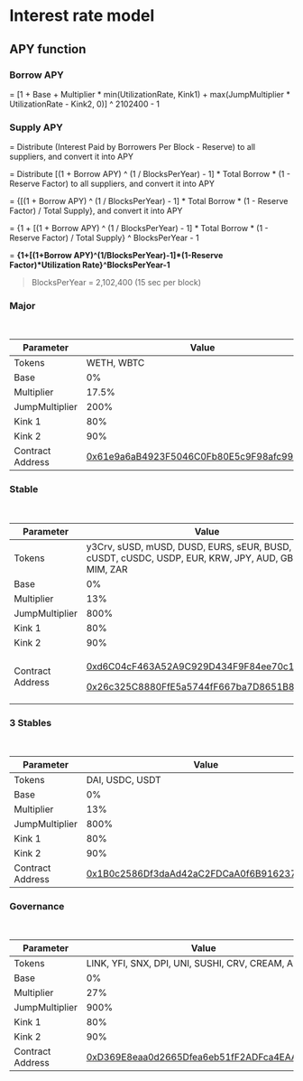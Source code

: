 # Interest rate model

## APY function

### Borrow APY

\= \[1 + Base + Multiplier \* min(UtilizationRate, Kink1) + max(JumpMultiplier \* UtilizationRate - Kink2, 0)] ^ 2102400 - 1

### Supply APY

\= Distribute (Interest Paid by Borrowers Per Block - Reserve) to all suppliers, and convert it into APY

\= Distribute \[(1 + Borrow APY) ^ (1 / BlocksPerYear) - 1] \* Total Borrow \* (1 - Reserve Factor) to all suppliers, and convert it into APY

\= {\[(1 + Borrow APY) ^ (1 / BlocksPerYear) - 1] \* Total Borrow \* (1 - Reserve Factor) / Total Supply}, and convert it into APY

\= {1 + \[(1 + Borrow APY) ^ (1 / BlocksPerYear) - 1] \* Total Borrow \* (1 - Reserve Factor) / Total Supply} ^ BlocksPerYear - 1

\= **{1+\[(1+Borrow APY)^(1/BlocksPerYear)-1]\*(1-Reserve Factor)\*Utilization Rate}^BlocksPerYear-1**

> BlocksPerYear = 2,102,400 (15 sec per block)

### Major

&nbsp;

| Parameter        | Value                                                                                                                      |
| ---------------- | -------------------------------------------------------------------------------------------------------------------------- |
| Tokens           | WETH, WBTC                                                                                                                 |
| Base             | 0%                                                                                                                         |
| Multiplier       | 17.5%                                                                                                                      |
| JumpMultiplier   | 200%                                                                                                                       |
| Kink 1           | 80%                                                                                                                        |
| Kink 2           | 90%                                                                                                                        |
| Contract Address | [0x61e9a6aB4923F5046C0Fb80E5c9F98afc9995fad](https://etherscan.io/address/0x61e9a6ab4923f5046c0fb80e5c9f98afc9995fad#code) |

### Stable

&nbsp;

| Parameter        | Value                                                                                                                                                                                                                                                                               |
| ---------------- | ----------------------------------------------------------------------------------------------------------------------------------------------------------------------------------------------------------------------------------------------------------------------------------- |
| Tokens           | y3Crv, sUSD, mUSD, DUSD, EURS, sEUR, BUSD, cDAI, cUSDT, cUSDC, USDP, EUR, KRW, JPY, AUD, GBP, CHF, MIM, ZAR                                                                                                                                                                         |
| Base             | 0%                                                                                                                                                                                                                                                                                  |
| Multiplier       | 13%                                                                                                                                                                                                                                                                                 |
| JumpMultiplier   | 800%                                                                                                                                                                                                                                                                                |
| Kink 1           | 80%                                                                                                                                                                                                                                                                                 |
| Kink 2           | 90%                                                                                                                                                                                                                                                                                 |
| Contract Address | <p><a href="https://etherscan.io/address/0xd6C04cF463A52A9C929D434F9F84ee70c1c0Ac6F#code">0xd6C04cF463A52A9C929D434F9F84ee70c1c0Ac6F</a></p><p><a href="https://etherscan.io/address/0x26c325C8880FfE5a5744fF667ba7D8651B868710">0x26c325C8880FfE5a5744fF667ba7D8651B868710</a></p> |

### 3 Stables

&nbsp;

| Parameter        | Value                                                                                                                 |
| ---------------- | --------------------------------------------------------------------------------------------------------------------- |
| Tokens           | DAI, USDC, USDT                                                                                                       |
| Base             | 0%                                                                                                                    |
| Multiplier       | 13%                                                                                                                   |
| JumpMultiplier   | 800%                                                                                                                  |
| Kink 1           | 80%                                                                                                                   |
| Kink 2           | 90%                                                                                                                   |
| Contract Address | [0x1B0c2586Df3daAd42aC2FDCaA0f6B91623747556](https://etherscan.io/address/0x1B0c2586Df3daAd42aC2FDCaA0f6B91623747556) |

### Governance

&nbsp;

| Parameter        | Value                                                                                                                 |
| ---------------- | --------------------------------------------------------------------------------------------------------------------- |
| Tokens           | LINK, YFI, SNX, DPI, UNI, SUSHI, CRV, CREAM, AAVE                                                                     |
| Base             | 0%                                                                                                                    |
| Multiplier       | 27%                                                                                                                   |
| JumpMultiplier   | 900%                                                                                                                  |
| Kink 1           | 80%                                                                                                                   |
| Kink 2           | 90%                                                                                                                   |
| Contract Address | [0xD369E8eaa0d2665Dfea6eb51fF2ADFca4EAA7891](https://etherscan.io/address/0xD369E8eaa0d2665Dfea6eb51fF2ADFca4EAA7891) |
